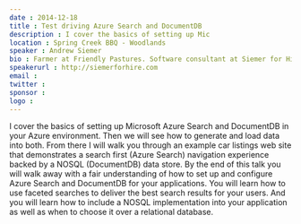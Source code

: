 ```yaml
---
date : 2014-12-18
title : Test driving Azure Search and DocumentDB
description : I cover the basics of setting up Mic
location : Spring Creek BBQ - Woodlands
speaker : Andrew Siemer
bio : Farmer at Friendly Pastures. Software consultant at Siemer for Hire. Random dude at AndrewSiemer.com. Author of 3 books published by Packt Publishing. Self publishing author of two books in progress at LeanPub.
speakerurl : http://siemerforhire.com
email : 
twitter : 
sponsor : 
logo : 
---
```

I cover the basics of setting up Microsoft Azure Search and DocumentDB in your Azure environment. Then we will see how to generate and load data into both. From there I will walk you through an example car listings web site that demonstrates a search first (Azure Search) navigation experience backed by a NOSQL (DocumentDB) data store. By the end of this talk you will walk away with a fair understanding of how to set up and configure Azure Search and DocumentDB for your applications. You will learn how to use faceted searches to deliver the best search results for your users. And you will learn how to include a NOSQL implementation into your application as well as when to choose it over a relational database.
